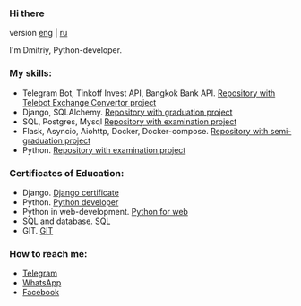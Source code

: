 ### Hi there
version [eng](https://github.com/ZverevDmitriyZDV/ZverevDmitriyZDV/blob/main/README.md) | [ru](https://github.com/ZverevDmitriyZDV/ZverevDmitriyZDV/blob/main/ReadMeRus.md)

I'm Dmitriy, Python-developer.

### My skills:
- Telegram Bot, Tinkoff Invest API, Bangkok Bank API. [Repository with Telebot Exchange Convertor project](https://github.com/ZverevDmitriyZDV/Telebot_for_banks_rates)
- Django, SQLAlchemy. [Repository with graduation project](https://github.com/ZverevDmitriyZDV/ZDV_Diploma_DRF_backend)
- SQL, Postgres, Mysql [Repository with examination project](https://github.com/ZverevDmitriyZDV/ZDV-Diploma-VK-SQL-Request)
- Flask, Asyncio, Aiohttp, Docker, Docker-compose. [Repository with semi-graduation project](https://github.com/ZverevDmitriyZDV/HW-Terminal-simple_crud-doker-heroku)
- Python. [Repository with examination project](https://github.com/ZverevDmitriyZDV/ZDV-Diploma-Yandex-VK-Copy/blob/main/diplom.py)

### Сertificates of Education:
- Django. [Django certificate](https://github.com/ZverevDmitriyZDV/ZverevDmitriyZDV/blob/main/Python%20DJANGO.pdf)
- Python. [Python developer](https://github.com/ZverevDmitriyZDV/ZverevDmitriyZDV/blob/main/Python%20developer.pdf)
- Python in web-development. [Python for web](https://github.com/ZverevDmitriyZDV/ZverevDmitriyZDV/blob/main/Python%20in%20Web.pdf)
- SQL and database. [SQL](https://github.com/ZverevDmitriyZDV/ZverevDmitriyZDV/blob/main/Python%20SQl%20DataBase.pdf)
- GIT. [GIT](https://github.com/ZverevDmitriyZDV/ZverevDmitriyZDV/blob/main/Python%20GIT.pdf)

### How to reach me: 
- [Telegram](https://t.me/ZverevDmitriy)
- [WhatsApp](https://wa.me/79167043794)
- [Facebook](https://www.facebook.com/profile.php?id=100025368426971)
<!--
**ZverevDmitriyZDV/ZverevDmitriyZDV** is a ✨ _special_ ✨ repository because its `README.md` (this file) appears on your GitHub profile.


